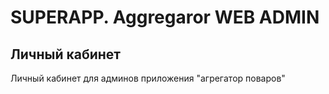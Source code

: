 # SUPERAPP. Aggregaror WEB ADMIN

## Личный кабинет

Личный кабинет для админов приложения "агрегатор поваров"

